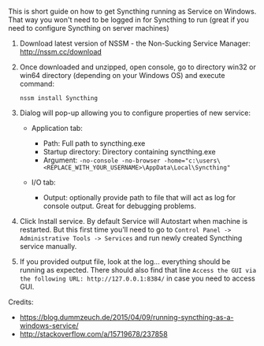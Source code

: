 This is short guide on how to get Syncthing running as Service on Windows. That way you won't need to be logged in for Syncthing to run (great if you need to configure Syncthing on server machines)

 1. Download latest version of NSSM - the Non-Sucking Service Manager: http://nssm.cc/download

 2. Once downloaded and unzipped, open console, go to directory win32 or win64 directory (depending on your Windows OS) and execute command:

	`nssm install Syncthing`

 3. Dialog will pop-up allowing you to configure properties of new service:

 	- Application tab:

 		- Path: Full path to syncthing.exe
 		- Startup directory: Directory containing syncthing.exe
 		- Argument: `-no-console -no-browser -home="c:\users\<REPLACE_WITH_YOUR_USERNAME>\AppData\Local\Syncthing"`

 	- I/O tab:

 		- Output: optionally provide path to file that will act as log for console output. Great for debugging problems.

 4. Click Install service. By default Service will Autostart when machine is restarted. But this first time you'll need to go to `Control Panel -> Administrative Tools -> Services` and run newly created Syncthing service manually.

 5. If you provided output file, look at the log... everything should be running as expected. There should also find that line `Access the GUI via the following URL: http://127.0.0.1:8384/` in case you need to access GUI.

Credits:

 - https://blog.dummzeuch.de/2015/04/09/running-syncthing-as-a-windows-service/
 - http://stackoverflow.com/a/15719678/237858